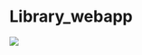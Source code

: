 # Library_webapp

<img src="https://github.com/user-attachments/assets/c203a48c-e46b-4eb3-99c5-548ee8bd7a49"/>
